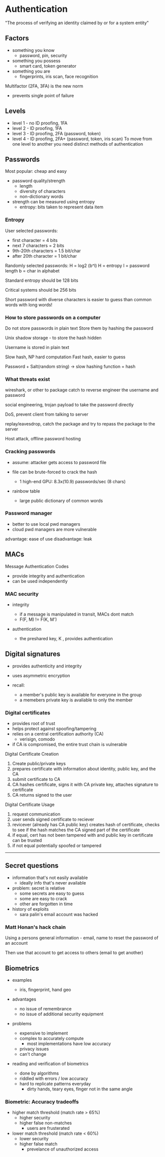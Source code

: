 # Authentication
"The process of verifying an identity claimed by or for a system entity"

## Factors
* something you know
  * password, pin, security
* something you possess
  * smart card, token generator
* something you are
  * fingerprints, iris scan, face recognition

Multifactor (2FA, 3FA) is the new norm
* prevents single point of failure

## Levels
* level 1 - no ID proofing, 1FA
* level 2 - ID proofing, 1FA
* level 3 - ID proofing, 2FA (password, token)
* level 4 - ID proofing, 2FA+ (password, token, iris scan)
To move from one level to another you need distinct methods of authentication

## Passwords
Most popular: cheap and easy
* password quality/strength
  * length
  * diversity of characters
  * non-dictionary words
* strength can be measured using entropy
  * entropy: bits taken to represent data item

### Entropy
User selected passwords:
* first character = 4 bits
* next 7 characters = 2 bits
* 9th-20th characters = 1.5 bit/char
* after 20th character = 1 bit/char

Randomly selected passwords:
H = log2 (b^l)
H = entropy
l = password length 
b = char in alphabet

Standard entropy should be 128 bits

Critical systems should be 256 bits

Short password with diverse characters is easier to guess than common words with long words!

### How to store passwords on a computer
Do not store passwords in plain text
Store them by hashing the password

Unix shadow storage - to store the hash hidden

Username is stored in plain text

Slow hash, NP hard computation
Fast hash, easier to guess

Password + Salt(random string) -> slow hashing function = hash

### What threats exist
wireshark, or other to package catch to reverse engineer the username and password

social engineering, trojan payload to take the password directly

DoS, prevent client from talking to server

replay/eavesdrop, catch the package and try to repass the package to the server

Host attack, offline password hosting

### Cracking passwords
* assume: attacker gets access to password file
* file can be brute-forced to crack the hash
  * 1 high-end GPU: 8.3x(10.9) passwords/sec (8 chars)

* rainbow table
  * large public dictionary of common words

### Password manager
* better to use local pwd managers
* cloud pwd managers are more vulnerable

advantage: ease of use
disadvantage: leak

## MACs
Message Authentication Codes
* provide integrity and authentication
* can be used independently

### MAC security
* integrity
  * if a message is manipulated in transit, MACs dont match
  * F(F, M) != F(K, M')

* authentication
  * the preshared key, K , provides authentication

## Digital signatures
* provides authenticity and integrity
* uses asymmetric encryption

* recall:
  * a member's public key is available for everyone in the group
  * a memebers private key is avaliable to only the member

### Digital certificates
* provides root of trust
* helps protect against spoofing/tampering
* relies on a central certification authority (CA)
  * verisign, comodo
* if CA is compromised, the entire trust chain is vulnerable


Digital Certificate Creation
1. Create public/private keys
2. prepares certificate with information about identity, public key, and the CA
3. submit certificate to CA
4. CA hashes certificate, signs it with CA private key, attaches signature to certificate
5. CA returns signed to the user

Digital Certificate Usage
1. request communication
2. user sends signed certificate to reciever
3. revicever (already has CA public key) creates hash of certificate, checks to see if the hash matches the CA signed part of the certificate
4. if equal, cert has not been tampered with and public key in certificate can be trusted
5. if not equal potentially spoofed or tampered

-----

## Secret questions
* information that's not easily available
  * ideally info that's never available
* problem: secret is relative
  * some secrets are easy to guess
  * some are easy to crack
  * other are forgotten in time
* history of exploits
  * sara palin's email account was hacked

### Matt Honan's hack chain
Using a persons general information - email, name to reset the password of an account

Then use that account to get access to others (email to get another)

## Biometrics

* examples
  * iris, fingerprint, hand geo
* advantages
  * no issue of remembrance
  * no issue of additional security equipment
* problems
  * expensive to implement
  * complex to accurately compute
    * most implementations have low accuracy
  * privacy issues
  * can't change

* reading and verification of biometrics
  * done by algorithms
  * riddled with errors / low accuracy
  * hard to replicate patterns everyday
    * dirty hands, teary eyes, finger not in the same angle

### Biometric: Accuracy tradeoffs
* higher match threshold (match rate > 65%)
  * higher security
  * higher false non-matches
    * users are frusterated
* lower match threshold (match rate < 60%)
  * lower security
  * higher false match
    * prevelance of unauthorized access
